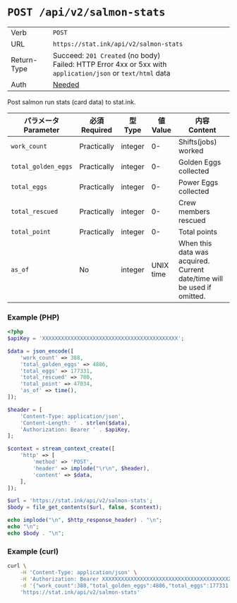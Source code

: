 `POST /api/v2/salmon-stats`
===========================

| | |
|-|-|
|Verb|`POST`|
|URL|`https://stat.ink/api/v2/salmon-stats`|
|Return-Type|Succeed: `201 Created` (no body)<br>Failed: HTTP Error 4xx or 5xx with `application/json` or `text/html` data|
|Auth|[Needed](authorization.md)|

Post salmon run stats (card data) to stat.ink.

|パラメータ<br>Parameter|必須<br>Required|型<br>Type|値<br>Value|内容<br>Content      |
|-----------------------|----------------|----------|-----------|---------------------|
|`work_count`           |Practically     |integer   |0-         |Shifts(jobs) worked  |
|`total_golden_eggs`    |Practically     |integer   |0-         |Golden Eggs collected|
|`total_eggs`           |Practically     |integer   |0-         |Power Eggs collected |
|`total_rescued`        |Practically     |integer   |0-         |Crew members rescued |
|`total_point`          |Practically     |integer   |0-         |Total points         |
|`as_of`                |No              |integer   |UNIX time  |When this data was acquired. Current date/time will be used if omitted.|


### Example (PHP)

```php
<?php
$apiKey = 'XXXXXXXXXXXXXXXXXXXXXXXXXXXXXXXXXXXXXXXXXXX';

$data = json_encode([
    'work_count' => 388,
    'total_golden_eggs' => 4886,
    'total_eggs' => 177331,
    'total_rescued' => 780,
    'total_point' => 47034,
    'as_of' => time(),
]);

$header = [
    'Content-Type: application/json',
    'Content-Length: ' . strlen($data),
    'Authorization: Bearer ' . $apiKey,
];

$context = stream_context_create([
    'http' => [
        'method' => 'POST',
        'header' => implode("\r\n", $header),
        'content' => $data,
    ],
]);

$url = 'https://stat.ink/api/v2/salmon-stats';
$body = file_get_contents($url, false, $context);

echo implode("\n", $http_response_header) . "\n";
echo "\n";
echo $body . "\n";
```


### Example (curl)

```sh
curl \
    -H 'Content-Type: application/json' \
    -H 'Authorization: Bearer XXXXXXXXXXXXXXXXXXXXXXXXXXXXXXXXXXXXXXXXXXX' \
    -d '{"work_count":388,"total_golden_eggs":4886,"total_eggs":177331,"total_rescued":780,"total_point":47034}' \
    'https://stat.ink/api/v2/salmon-stats'
```

